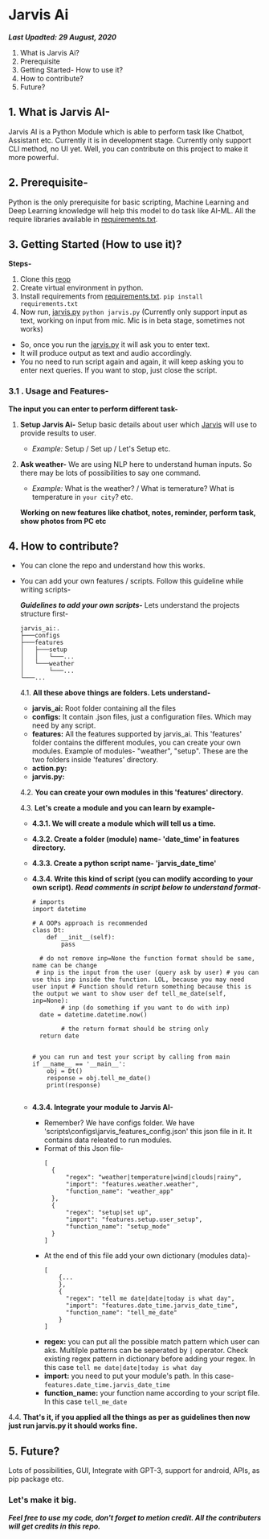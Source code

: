 # Jarvis Ai

***Last Upadted: 29 August, 2020***

 1. What is Jarvis Ai?
 2. Prerequisite
 3. Getting Started- How to use it?
 4. How to contribute?
 5. Future?
 
## 1. What is Jarvis AI-
Jarvis AI is a Python Module which is able to perform task like Chatbot, Assistant etc. Currently it is in development stage. Currently only support CLI method, no UI yet. Well, you can contribute on this project to make it more powerful.

## 2. Prerequisite-
Python is the only prerequisite for basic scripting, Machine Learning and Deep Learning knowledge will help this model to do task like AI-ML.
All the require libraries available in [requirements.txt](https://github.com/Dipeshpal/Jarvis_AI/blob/master/scripts/requirements.txt).

## 3. Getting Started (How to use it)?
**Steps-**

 1. Clone this [reop](https://github.com/Dipeshpal/Jarvis_AI)
 2. Create virtual environment in python.
 3. Install requirements from [requirements.txt](https://github.com/Dipeshpal/Jarvis_AI/blob/master/scripts/requirements.txt).
	 `pip install requirements.txt`
4. Now run, [jarvis.py](https://github.com/Dipeshpal/Jarvis_AI/blob/master/scripts/jarvis.py)
	`python jarvis.py`
	(Currently only support input as text, working on input from mic. Mic is in beta stage, sometimes not works)
-  So, once you run the [jarvis.py](https://github.com/Dipeshpal/Jarvis_AI/blob/master/scripts/jarvis.py) it will ask you to enter text.  
- It will produce output as text and audio accordingly.
- You no need to run script again and again, it will keep asking you to enter next queries. If you want to stop, just close the script.

### 3.1 . Usage and Features-
**The input you can enter to perform different task-**

1. **Setup Jarvis Ai-**
	Setup basic details about user which [Jarvis](https://github.com/Dipeshpal/Jarvis_AI) will use to provide results to user.
	- *Example:* Setup / Set up / Let's Setup etc.

2. **Ask weather-**
		We are using NLP here to understand human inputs. So there may be lots of possibilities to say one command.
	 - *Example:* What is the weather? / What is temerature? What is temperature in `your city`? etc.

	**Working on new features like chatbot, notes, reminder, perform task, show photos from PC etc**


## 4. How to contribute?

 - You can clone the repo and understand how this works.
 - You can add your own features / scripts. Follow this guideline while writing scripts-

	***Guidelines to add your own scripts-***
	Lets understand the projects structure first-

	```
	jarvis_ai:.
	├───configs
	├───features
	│   ├───setup
	│   │   └───...
	│   └───weather
	│       └───...
	└───...
	```
	4.1. **All these above things are folders. Lets understand-**
	
	
	 - **jarvis_ai:** 	Root folder containing all the files
	 - **configs:** It contain .json files, just a configuration files. Which may need by any script.
	 - **features:** All the features supported by jarvis_ai. This 'features' folder contains the different modules, you can create your own modules. Example of modules- "weather", "setup". These are the two folders inside 'features' directory.
	 - **action.py:** 
	 - **jarvis.py:**
	
	4.2. **You can create your own modules in this 'features' directory.**
	
	4.3. **Let's create a module and you can learn by example-**
	
	- **4.3.1. We will create a module which will tell us a time.**
	
	- **4.3.2. Create a folder (module) name- 'date_time' in features directory.**
	
	- **4.3.3. Create a python script name- 'jarvis_date_time'**
	
	- **4.3.4. Write this kind of script (you can modify according to your own script).** ***Read comments in script below to understand format***- 
		```
	    # imports  
	    import datetime
	      
	    # A OOPs approach is recommended  
	    class Dt:  
	        def __init__(self):  
	            pass  
	      
	      # do not remove inp=None the function format should be same, name can be change  
	     # inp is the input from the user (query ask by user) # you can use this inp inside the function. LOL, because you may need user input # Function should return something because this is the output we want to show user def tell_me_date(self, inp=None):    
	            # inp (do something if you want to do with inp)  
	      date = datetime.datetime.now()  
	              
	            # the return format should be string only  
	      return date  
	      
	      
	    # you can run and test your script by calling from main  
	    if __name__ == '__main__':  
	        obj = Dt()  
	        response = obj.tell_me_date()  
	        print(response)
	        
		```
	- **4.3.4. Integrate your module to Jarvis AI-**
		- Remember? We have configs folder.
		   We have 'scripts\configs\jarvis_features_config.json' this json file in it. It contains data releated to run modules.
		 - Format of this Json file-
			```
			[  
			  {  
				  "regex": "weather|temperature|wind|clouds|rainy",  
				  "import": "features.weather.weather",  
				  "function_name": "weather_app"  
			  },  
			  {  
				  "regex": "setup|set up",  
				  "import": "features.setup.user_setup",  
				  "function_name": "setup_mode"  
			  }  
			]

		- At the end of this file add your own dictionary (modules data)-
			```
			[
				{...
				},
				{
				  "regex": "tell me date|date|today is what day",  
				  "import": "features.date_time.jarvis_date_time",  
				  "function_name": "tell_me_date"  
				}
			]	
		
		- **regex:** you can put all the possible match pattern which user can aks. Multilple patterns can be seperated by `|` operator. Check existing regex pattern in dictionary before adding your regex. In this case `tell me date|date|today is what day`
		- **import:** you need to put your module's path. In this case- `features.date_time.jarvis_date_time`
		- **function_name:** your function name according to your script file. In this case `tell_me_date`
		
4.4. **That's it, if you applied all the things as per as guidelines then now just run jarvis.py it should works fine.**

## 5. Future?

Lots of possibilities, GUI, Integrate with GPT-3, support for android, APIs, as pip package etc.

### **Let's make it big.**

***Feel free to use my code, don't forget to metion credit.
All the contributers will get credits in this repo.***
